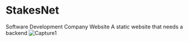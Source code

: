 # StakesNet
Software Development Company Website
A static website that needs a backend
![Capture1](https://user-images.githubusercontent.com/38808548/152760815-394f4274-ca0e-4c5a-ac09-3fdab7b29e64.PNG)
